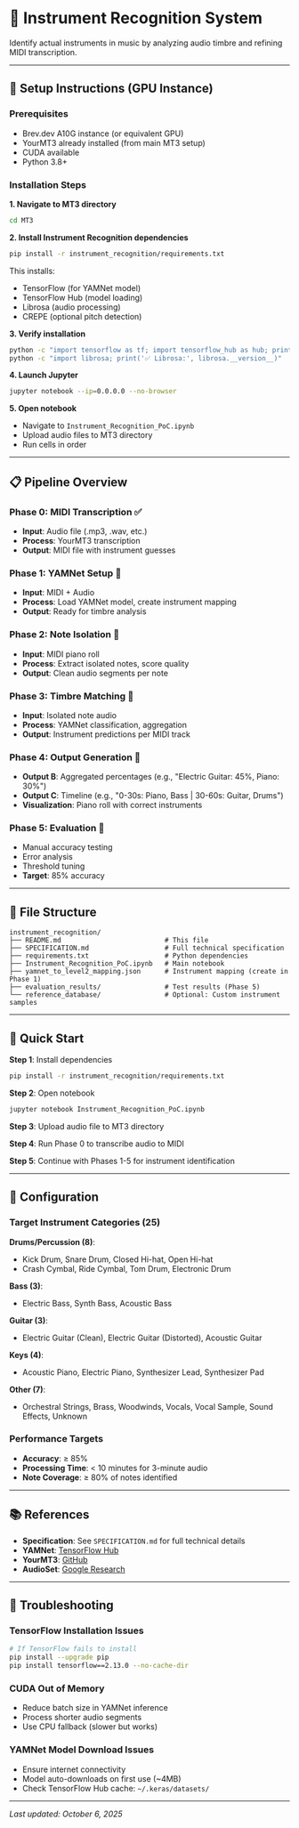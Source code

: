 # 🎸 Instrument Recognition System

Identify actual instruments in music by analyzing audio timbre and refining MIDI transcription.

---

## 🚀 Setup Instructions (GPU Instance)

### Prerequisites
- Brev.dev A10G instance (or equivalent GPU)
- YourMT3 already installed (from main MT3 setup)
- CUDA available
- Python 3.8+

### Installation Steps

**1. Navigate to MT3 directory**
```bash
cd MT3
```

**2. Install Instrument Recognition dependencies**
```bash
pip install -r instrument_recognition/requirements.txt
```

This installs:
- TensorFlow (for YAMNet model)
- TensorFlow Hub (model loading)
- Librosa (audio processing)
- CREPE (optional pitch detection)

**3. Verify installation**
```bash
python -c "import tensorflow as tf; import tensorflow_hub as hub; print('✅ TensorFlow:', tf.__version__)"
python -c "import librosa; print('✅ Librosa:', librosa.__version__)"
```

**4. Launch Jupyter**
```bash
jupyter notebook --ip=0.0.0.0 --no-browser
```

**5. Open notebook**
- Navigate to `Instrument_Recognition_PoC.ipynb`
- Upload audio files to MT3 directory
- Run cells in order

---

## 📋 Pipeline Overview

### Phase 0: MIDI Transcription ✅
- **Input**: Audio file (.mp3, .wav, etc.)
- **Process**: YourMT3 transcription
- **Output**: MIDI file with instrument guesses

### Phase 1: YAMNet Setup 🚧
- **Input**: MIDI + Audio
- **Process**: Load YAMNet model, create instrument mapping
- **Output**: Ready for timbre analysis

### Phase 2: Note Isolation 🚧
- **Input**: MIDI piano roll
- **Process**: Extract isolated notes, score quality
- **Output**: Clean audio segments per note

### Phase 3: Timbre Matching 🚧
- **Input**: Isolated note audio
- **Process**: YAMNet classification, aggregation
- **Output**: Instrument predictions per MIDI track

### Phase 4: Output Generation 🚧
- **Output B**: Aggregated percentages (e.g., "Electric Guitar: 45%, Piano: 30%")
- **Output C**: Timeline (e.g., "0-30s: Piano, Bass | 30-60s: Guitar, Drums")
- **Visualization**: Piano roll with correct instruments

### Phase 5: Evaluation 🚧
- Manual accuracy testing
- Error analysis
- Threshold tuning
- **Target**: 85% accuracy

---

## 📁 File Structure

```
instrument_recognition/
├── README.md                          # This file
├── SPECIFICATION.md                   # Full technical specification
├── requirements.txt                   # Python dependencies
├── Instrument_Recognition_PoC.ipynb   # Main notebook
├── yamnet_to_level2_mapping.json      # Instrument mapping (create in Phase 1)
├── evaluation_results/                # Test results (Phase 5)
└── reference_database/                # Optional: Custom instrument samples
```

---

## 🎯 Quick Start

**Step 1**: Install dependencies
```bash
pip install -r instrument_recognition/requirements.txt
```

**Step 2**: Open notebook
```bash
jupyter notebook Instrument_Recognition_PoC.ipynb
```

**Step 3**: Upload audio file to MT3 directory

**Step 4**: Run Phase 0 to transcribe audio to MIDI

**Step 5**: Continue with Phases 1-5 for instrument identification

---

## 🔧 Configuration

### Target Instrument Categories (25)

**Drums/Percussion (8)**:
- Kick Drum, Snare Drum, Closed Hi-hat, Open Hi-hat
- Crash Cymbal, Ride Cymbal, Tom Drum, Electronic Drum

**Bass (3)**:
- Electric Bass, Synth Bass, Acoustic Bass

**Guitar (3)**:
- Electric Guitar (Clean), Electric Guitar (Distorted), Acoustic Guitar

**Keys (4)**:
- Acoustic Piano, Electric Piano, Synthesizer Lead, Synthesizer Pad

**Other (7)**:
- Orchestral Strings, Brass, Woodwinds, Vocals, Vocal Sample, Sound Effects, Unknown

### Performance Targets
- **Accuracy**: ≥ 85%
- **Processing Time**: < 10 minutes for 3-minute audio
- **Note Coverage**: ≥ 80% of notes identified

---

## 📚 References

- **Specification**: See `SPECIFICATION.md` for full technical details
- **YAMNet**: [TensorFlow Hub](https://tfhub.dev/google/yamnet/1)
- **YourMT3**: [GitHub](https://github.com/mimbres/YourMT3)
- **AudioSet**: [Google Research](https://research.google.com/audioset/)

---

## 🐛 Troubleshooting

### TensorFlow Installation Issues
```bash
# If TensorFlow fails to install
pip install --upgrade pip
pip install tensorflow==2.13.0 --no-cache-dir
```

### CUDA Out of Memory
- Reduce batch size in YAMNet inference
- Process shorter audio segments
- Use CPU fallback (slower but works)

### YAMNet Model Download Issues
- Ensure internet connectivity
- Model auto-downloads on first use (~4MB)
- Check TensorFlow Hub cache: `~/.keras/datasets/`

---

*Last updated: October 6, 2025*
